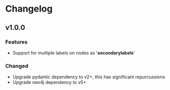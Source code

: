 # Changelog

## v1.0.0

### Features

- Support for multiple labels on nodes as '__secondarylabels__'

### Changed

- Upgrade pydantic dependency to v2+, this has significant repurcussions
- Upgrade neo4j dependency to v5+
